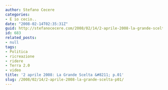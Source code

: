 ```yaml
---
author: Stefano Cecere
categories:
- E io cecio..
date: "2008-02-14T02:35:31Z"
guid: http://stefanocecere.com/2008/02/14/2-aprile-2008-la-grande-scelta-p01/
id: 683
related_posts:
- null
tags:
- Politica
- ricreazione
- ridere
- Terra 2.0
- video
title: '2 aprile 2008: La Grande Scelta &#8211; p.01'
slug: /2008/02/14/2-aprile-2008-la-grande-scelta-p01/
---
```


